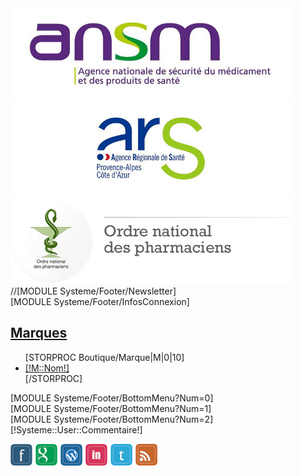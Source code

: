 <div class="container">
	<div class="row-fluid">
		<div class="span4 well">
			<a href="http://ansm.sante.fr/" target="_blank">
				<img class="img-responsive" src="/Skins/Ecluse/img/logos/ansm.jpg">
			</a>
		</div>
		<div class="span4 well">
			<a href="http://www.ars.paca.sante.fr/" target="_blank">
				<img class="img-responsive" src="/Skins/Ecluse/img/logos/ars-paca.jpg">
			</a>
		</div>
		<div class="span4 well">
			<a href="http://www.ordre.pharmacien.fr/" target="_blank">
				<img class="img-responsive" src="/Skins/Ecluse/img/logos/ordre-pharmacien.png">
			</a>
		</div>
	</div>
</div>

<footer id="footer" class="omega clearfix">
	<section class="footer">
		<div class="overlay-kb"></div>
		<div class="container">
			<div class="row-fluid">
				<div style="clear:both"></div>
				<div id="lofadvafooterfooter" class="lofadvafooter">
					<div id="lofadva-pos-1" class="lof-position" style="width:100%">
						<div class="lof-position-wrap">
							<div class="lofadva-block-1 lof-block" style="width:100%; float:left;">
								//[MODULE Systeme/Footer/Newsletter]
							</div>
							<div style="clear:both;"></div>
						</div>
					</div>
				</div>
				<div id="lofadva-pos-2" class="row-fluid">
					<div class="lofadva-block-1 lof-block span3">
						[MODULE Systeme/Footer/InfosConnexion]
					</div>
					<div class="lofadva-block-2 lof-block span3">
						<h2><a href="/[!Sys::getMenu(Boutique/Marque)!]">Marques</a></h2>
						<ul>
							[STORPROC Boutique/Marque|M|0|10]
							<li class="item"><a href="/[!Sys::getMenu(Boutique/Marque)!]/[!M::Url!]">[!M::Nom!]</a></li>
							[/STORPROC]
						</ul>
					</div>
					<div class="lofadva-block-3 lof-block span3">
						[MODULE Systeme/Footer/BottomMenu?Num=0]
					</div>
					<div class="lofadva-block-4 lof-block span2">
						[MODULE Systeme/Footer/BottomMenu?Num=1]
					</div>
					<div class="lofadva-block-5 lof-block span1">
						[MODULE Systeme/Footer/BottomMenu?Num=2]
					</div>
					<div style="clear:both;"></div>
				</div>
			</div>
		</div>
	</section>
	<section id="footer-bottom">
		<div class="container">
			<div class="row-fluid">
				<div class="span6">
					<div class="copyright">
						[!Systeme::User::Commentaire!]
					</div>
				</div>
				<div class="span6">
					<div class="footnav">
						<div class="customhtml block " id="leo-customhtml-footnav">
							<div class="block_content">
								<p><img src="/Skins/Paranature/Css/modules/leocustomfootnav/images/icon-social.png" alt="" />
								</p>
							</div>
						</div>
					</div>
				</div>
			</div>
		</div>
	</section>

</footer>